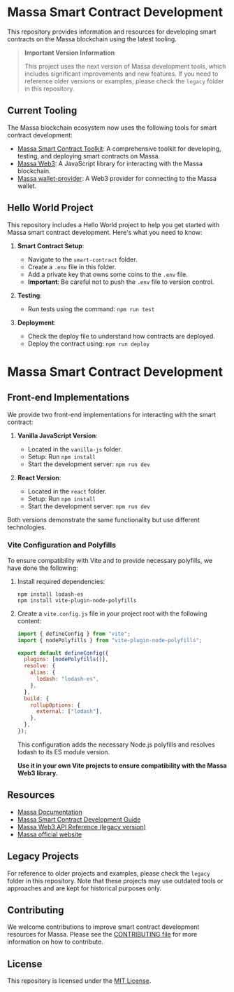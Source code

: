# Massa Smart Contract Development

This repository provides information and resources for developing smart contracts on the Massa blockchain using the latest tooling.

> **Important Version Information**
>
> This project uses the next version of Massa development tools, which includes significant improvements and new features. If you need to reference older versions or examples, please check the `legacy` folder in this repository.

## Current Tooling

The Massa blockchain ecosystem now uses the following tools for smart contract development:

- [Massa Smart Contract Toolkit](https://github.com/massalabs/massa-sc-toolkit): A comprehensive toolkit for developing, testing, and deploying smart contracts on Massa.
- [Massa Web3](https://github.com/massalabs/massa-web3/tree/next): A JavaScript library for interacting with the Massa blockchain.
- [Massa wallet-provider](https://github.com/massalabs/wallet-provider/tree/next): A Web3 provider for connecting to the Massa wallet.

## Hello World Project

This repository includes a Hello World project to help you get started with Massa smart contract development. Here's what you need to know:

1. **Smart Contract Setup**:

   - Navigate to the `smart-contract` folder.
   - Create a `.env` file in this folder.
   - Add a private key that owns some coins to the `.env` file.
   - **Important**: Be careful not to push the `.env` file to version control.

2. **Testing**:

   - Run tests using the command: `npm run test`

3. **Deployment**:
   - Check the deploy file to understand how contracts are deployed.
   - Deploy the contract using: `npm run deploy`

# Massa Smart Contract Development

## Front-end Implementations

We provide two front-end implementations for interacting with the smart contract:

1. **Vanilla JavaScript Version**:

   - Located in the `vanilla-js` folder.
   - Setup: Run `npm install`
   - Start the development server: `npm run dev`

2. **React Version**:
   - Located in the `react` folder.
   - Setup: Run `npm install`
   - Start the development server: `npm run dev`

Both versions demonstrate the same functionality but use different technologies.

### Vite Configuration and Polyfills

To ensure compatibility with Vite and to provide necessary polyfills, we have done the following:

1. Install required dependencies:

   ```
   npm install lodash-es
   npm install vite-plugin-node-polyfills
   ```

2. Create a `vite.config.js` file in your project root with the following content:

   ```javascript
   import { defineConfig } from "vite";
   import { nodePolyfills } from "vite-plugin-node-polyfills";

   export default defineConfig({
     plugins: [nodePolyfills()],
     resolve: {
       alias: {
         lodash: "lodash-es",
       },
     },
     build: {
       rollupOptions: {
         external: ["lodash"],
       },
     },
   });
   ```

   This configuration adds the necessary Node.js polyfills and resolves lodash to its ES module version.

   **Use it in your own Vite projects to ensure compatibility with the Massa Web3 library.**

## Resources

- [Massa Documentation](https://docs.massa.net/)
- [Massa Smart Contract Development Guide](https://docs.massa.net/docs/build/smart-contract/intro)
- [Massa Web3 API Reference (legacy version)](https://web3.docs.massa.net/)
- [Massa official website](https://massa.net/)

## Legacy Projects

For reference to older projects and examples, please check the `legacy` folder in this repository. Note that these projects may use outdated tools or approaches and are kept for historical purposes only.

## Contributing

We welcome contributions to improve smart contract development resources for Massa. Please see the [CONTRIBUTING file](CONTRIBUTING.md) for more information on how to contribute.

## License

This repository is licensed under the [MIT License](LICENSE).

